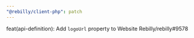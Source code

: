 ```yaml
---
"@rebilly/client-php": patch
---
```


feat(api-definition): Add `logoUrl` property to Website Rebilly/rebilly#9578
